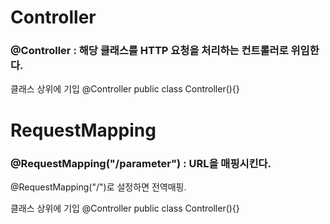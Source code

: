 # Controller #

### @Controller : 해당 클래스를 HTTP 요청을 처리하는 컨트롤러로 위임한다.

클래스 상위에 기입
@Controller
public class Controller(){}

# RequestMapping #

### @RequestMapping("/parameter") : URL을 매핑시킨다.
@RequestMapping("/")로 설정하면 전역매핑.

클래스 상위에 기입
@Controller
public class Controller(){}
